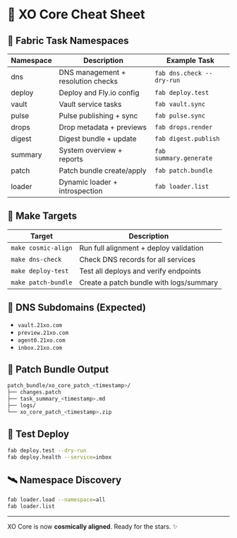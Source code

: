 # 🧪 XO Core Cheat Sheet

## 🔧 Fabric Task Namespaces

| Namespace | Description                        | Example Task              |
| --------- | ---------------------------------- | ------------------------- |
| dns       | DNS management + resolution checks | `fab dns.check --dry-run` |
| deploy    | Deploy and Fly.io config           | `fab deploy.test`         |
| vault     | Vault service tasks                | `fab vault.sync`          |
| pulse     | Pulse publishing + sync            | `fab pulse.sync`          |
| drops     | Drop metadata + previews           | `fab drops.render`        |
| digest    | Digest bundle + update             | `fab digest.publish`      |
| summary   | System overview + reports          | `fab summary.generate`    |
| patch     | Patch bundle create/apply          | `fab patch.bundle`        |
| loader    | Dynamic loader + introspection     | `fab loader.list`         |

## 🚀 Make Targets

| Target              | Description                             |
| ------------------- | --------------------------------------- |
| `make cosmic-align` | Run full alignment + deploy validation  |
| `make dns-check`    | Check DNS records for all services      |
| `make deploy-test`  | Test all deploys and verify endpoints   |
| `make patch-bundle` | Create a patch bundle with logs/summary |

## 🔐 DNS Subdomains (Expected)

- `vault.21xo.com`
- `preview.21xo.com`
- `agent0.21xo.com`
- `inbox.21xo.com`

## 📁 Patch Bundle Output

```bash
patch_bundle/xo_core_patch_<timestamp>/
├── changes.patch
├── task_summary_<timestamp>.md
├── logs/
└── xo_core_patch_<timestamp>.zip
```

## 🧪 Test Deploy

```bash
fab deploy.test --dry-run
fab deploy.health --service=inbox
```

## 🛰️ Namespace Discovery

```bash
fab loader.load --namespace=all
fab loader.list
```

---

XO Core is now **cosmically aligned**. Ready for the stars. ✨

